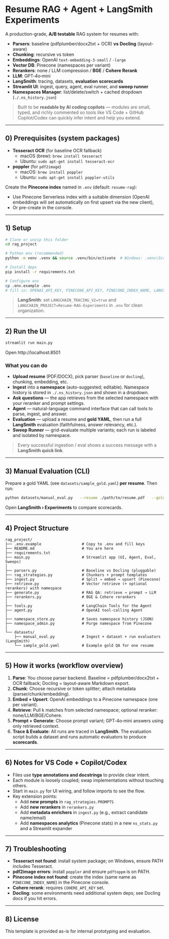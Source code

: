 # Resume RAG + Agent + LangSmith Experiments

A production-grade, **A/B testable** RAG system for resumes with:
- **Parsers**: baseline (pdfplumber/docx2txt + OCR) **vs** **Docling** (layout-aware)
- **Chunking**: recursive vs token
- **Embeddings**: OpenAI `text-embedding-3-small` / `-large`
- **Vector DB**: Pinecone (namespaces per variant)
- **Rerankers**: none / LLM compression / **BGE** / **Cohere Rerank**
- **LLM**: GPT‑4o‑mini
- **LangSmith**: tracing, datasets, **evaluation scorecards**
- **Streamlit UI**: ingest, query, agent, eval runner, and **sweep runner**
- **Namespaces Manager**: list/delete/switch + cached dropdown (`./.ns_history.json`)

> Built to be **readable by AI coding copilots** — modules are small, typed, and richly commented so tools like VS Code + GitHub Copilot/Codex can quickly infer intent and help you extend.

---

## 0) Prerequisites (system packages)

- **Tesseract OCR** (for baseline OCR fallback)
  - macOS (brew): `brew install tesseract`
  - Ubuntu: `sudo apt-get install tesseract-ocr`
- **poppler** (for `pdf2image`)
  - macOS: `brew install poppler`
  - Ubuntu: `sudo apt-get install poppler-utils`

Create the **Pinecone index** named in `.env` (default: `resume-rag`):
- Use Pinecone Serverless index with a suitable dimension (OpenAI embeddings will set automatically on first upsert via the new client),
- Or pre-create in the console.

---

## 1) Setup

```bash
# Clone or unzip this folder
cd rag_project

# Python env (recommended)
python -m venv .venv && source .venv/bin/activate  # Windows: .venv\Scripts\activate

# Install deps
pip install -r requirements.txt

# Configure env
cp .env.example .env
# fill in: OPENAI_API_KEY, PINECONE_API_KEY, PINECONE_INDEX_NAME, LANGSMITH_API_KEY (optional), etc.
```

> **LangSmith**: set `LANGCHAIN_TRACING_V2=true` and `LANGCHAIN_PROJECT=Resume-RAG-Experiments` in `.env` for clean organization.

---

## 2) Run the UI

```bash
streamlit run main.py
```

Open http://localhost:8501

### What you can do
- **Upload resume** (PDF/DOCX), pick parser (`baseline` or `docling`), chunking, embedding, etc.
- **Ingest** into a **namespace** (auto-suggested; editable). Namespace history is stored in `./.ns_history.json` and shown in a dropdown.
- **Ask questions** — the app retrieves from the selected namespace with your reranker and prompt settings.
- **Agent** — natural-language command interface that can call tools to parse, ingest, and answer.
- **Evaluation** — upload a resume and **gold YAML**, then run a full **LangSmith** evaluation (faithfulness, answer relevancy, etc.).
- **Sweep Runner** — grid-evaluate multiple variants; each run is labeled and isolated by namespace.

> Every successful ingestion / eval shows a success message with a **LangSmith quick link**.

---

## 3) Manual Evaluation (CLI)

Prepare a gold YAML (see `datasets/sample_gold.yaml`) **per resume**.
Then run:

```bash
python datasets/manual_eval.py   --resume ./path/to/resume.pdf   --gold   ./datasets/sample_gold.yaml   --namespace docling_recursive_small   --parser_backend docling   --chunking recursive   --embedding_model text-embedding-3-small   --rerank bge   --prompt_variant strict   --k 5   --exp_label "docling-recursive-small-bge-strict"
```

Open **LangSmith › Experiments** to compare scorecards.

---

## 4) Project Structure

```
rag_project/
├── .env.example                  # Copy to .env and fill keys
├── README.md                     # You are here
├── requirements.txt
├── main.py                       # Streamlit app (UI, Agent, Eval, Sweeps)
│
├── parsers.py                    # Baseline vs Docling (pluggable)
├── rag_strategies.py             # Chunkers + prompt templates
├── ingest.py                     # Split → embed → upsert (Pinecone)
├── retrieve.py                   # Vector retrieve (+ optional rerankers) with namespace
├── generate.py                   # RAG QA: retrieve → prompt → LLM
├── rerankers.py                  # BGE & Cohere rerankers
│
├── tools.py                      # LangChain Tools for the Agent
├── agent.py                      # OpenAI tool-calling Agent
│
├── namespace_store.py            # Saves namespace history (JSON)
├── namespace_admin.py            # Purge namespace from Pinecone
│
└── datasets/
    ├── manual_eval.py            # Ingest + dataset + run evaluators (LangSmith)
    └── sample_gold.yaml          # Example gold QA for one resume
```

---

## 5) How it works (workflow overview)

1. **Parse**: You choose parser backend. Baseline = pdfplumber/docx2txt + OCR fallback; Docling = layout-aware Markdown export.
2. **Chunk**: Choose recursive or token splitter; attach metadata (parser/chunk/embedding).
3. **Embed + Upsert**: OpenAI embeddings to a Pinecone namespace (one per variant).
4. **Retrieve**: Pull k matches from selected namespace; optional reranker: none/LLM/BGE/Cohere.
5. **Prompt + Generate**: Choose prompt variant; GPT‑4o‑mini answers using only retrieved context.
6. **Trace & Evaluate**: All runs are traced in **LangSmith**. The evaluation script builds a dataset and runs automatic evaluators to produce **scorecards**.

---

## 6) Notes for VS Code + Copilot/Codex

- Files use **type annotations and docstrings** to provide clear intent.
- Each module is loosely coupled; swap implementations without touching others.
- Start in `main.py` for UI wiring, and follow imports to see the flow.
- Key extension points:
  - Add **new prompts** in `rag_strategies.PROMPTS`
  - Add **new rerankers** in `rerankers.py`
  - Add **metadata enrichers** in `ingest.py` (e.g., extract candidate name/email)
  - Add **namespaces analytics** (Pinecone stats) in a new `ns_stats.py` and a Streamlit expander

---

## 7) Troubleshooting

- **Tesseract not found**: install system package; on Windows, ensure PATH includes Tesseract.
- **pdf2image errors**: install `poppler` and ensure `pdftoppm` is on PATH.
- **Pinecone index not found**: create the index (same name as `PINECONE_INDEX_NAME`) in the Pinecone console.
- **Cohere rerank**: requires `COHERE_API_KEY` set.
- **Docling**: some environments need additional system deps; see Docling docs if you hit errors.

---

## 8) License

This template is provided as-is for internal prototyping and evaluation.
